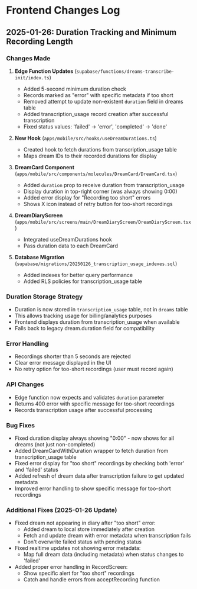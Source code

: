 # Frontend Changes Log

## 2025-01-26: Duration Tracking and Minimum Recording Length

### Changes Made

1. **Edge Function Updates** (`supabase/functions/dreams-transcribe-init/index.ts`)
   - Added 5-second minimum duration check
   - Records marked as "error" with specific metadata if too short
   - Removed attempt to update non-existent `duration` field in dreams table
   - Added transcription_usage record creation after successful transcription
   - Fixed status values: 'failed' → 'error', 'completed' → 'done'

2. **New Hook** (`apps/mobile/src/hooks/useDreamDurations.ts`)
   - Created hook to fetch durations from transcription_usage table
   - Maps dream IDs to their recorded durations for display

3. **DreamCard Component** (`apps/mobile/src/components/molecules/DreamCard/DreamCard.tsx`)
   - Added `duration` prop to receive duration from transcription_usage
   - Display duration in top-right corner (was always showing 0:00)
   - Added error display for "Recording too short" errors
   - Shows X icon instead of retry button for too-short recordings

4. **DreamDiaryScreen** (`apps/mobile/src/screens/main/DreamDiaryScreen/DreamDiaryScreen.tsx`)
   - Integrated useDreamDurations hook
   - Pass duration data to each DreamCard

5. **Database Migration** (`supabase/migrations/20250126_transcription_usage_indexes.sql`)
   - Added indexes for better query performance
   - Added RLS policies for transcription_usage table

### Duration Storage Strategy
- Duration is now stored in `transcription_usage` table, not in `dreams` table
- This allows tracking usage for billing/analytics purposes
- Frontend displays duration from transcription_usage when available
- Falls back to legacy dream.duration field for compatibility

### Error Handling
- Recordings shorter than 5 seconds are rejected
- Clear error message displayed in the UI
- No retry option for too-short recordings (user must record again)

### API Changes
- Edge function now expects and validates `duration` parameter
- Returns 400 error with specific message for too-short recordings
- Records transcription usage after successful processing

### Bug Fixes
- Fixed duration display always showing "0:00" - now shows for all dreams (not just non-completed)
- Added DreamCardWithDuration wrapper to fetch duration from transcription_usage table
- Fixed error display for "too short" recordings by checking both 'error' and 'failed' status
- Added refresh of dream data after transcription failure to get updated metadata
- Improved error handling to show specific message for too-short recordings

### Additional Fixes (2025-01-26 Update)
- Fixed dream not appearing in diary after "too short" error:
  - Added dream to local store immediately after creation
  - Fetch and update dream with error metadata when transcription fails
  - Don't overwrite failed status with pending status
- Fixed realtime updates not showing error metadata:
  - Map full dream data (including metadata) when status changes to 'failed'
- Added proper error handling in RecordScreen:
  - Show specific alert for "too short" recordings
  - Catch and handle errors from acceptRecording function